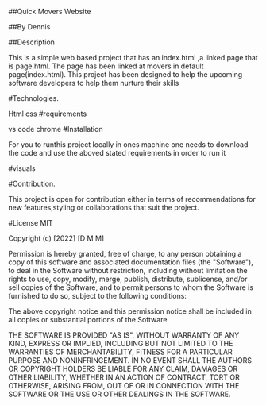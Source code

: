 ##Quick Movers Website

##By Dennis 

##Description

This is a simple web based project that has an index.html ,a linked page that is page.html.
The  page has been linked at movers in default page(index.html).
This project has been designed to help the upcoming software developers to help them nurture their skills

#Technologies.

Html
css
#requirements

vs code
chrome
#Installation 

For you to runthis project locally in ones machine one needs to download the code and use the aboved stated requirements in order to run it

#visuals


#Contribution.

This project is open for contribution either in terms of recommendations for new features,styling or collaborations that suit the project.

#License
 MIT

Copyright (c) [2022] [D M M]

Permission is hereby granted, free of charge, to any person obtaining a copy
of this software and associated documentation files (the "Software"), to deal
in the Software without restriction, including without limitation the rights
to use, copy, modify, merge, publish, distribute, sublicense, and/or sell
copies of the Software, and to permit persons to whom the Software is
furnished to do so, subject to the following conditions:

The above copyright notice and this permission notice shall be included in all
copies or substantial portions of the Software.

THE SOFTWARE IS PROVIDED "AS IS", WITHOUT WARRANTY OF ANY KIND, EXPRESS OR
IMPLIED, INCLUDING BUT NOT LIMITED TO THE WARRANTIES OF MERCHANTABILITY,
FITNESS FOR A PARTICULAR PURPOSE AND NONINFRINGEMENT. IN NO EVENT SHALL THE
AUTHORS OR COPYRIGHT HOLDERS BE LIABLE FOR ANY CLAIM, DAMAGES OR OTHER
LIABILITY, WHETHER IN AN ACTION OF CONTRACT, TORT OR OTHERWISE, ARISING FROM,
OUT OF OR IN CONNECTION WITH THE SOFTWARE OR THE USE OR OTHER DEALINGS IN THE
SOFTWARE.



